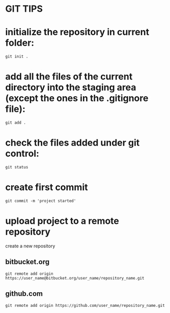 GIT TIPS
========

# initialize the repository in current folder:
    git init .

# add all the files of the current directory into the staging area (except the ones in the .gitignore file):
    git add .

# check the files added under git control:
    git status

# create first commit
    git commit -m 'project started'

# upload project to a remote repository

create a new repository

## bitbucket.org
    git remote add origin https://user_name@bitbucket.org/user_name/repository_name.git

## github.com
    git remote add origin https://github.com/user_name/repository_name.git
